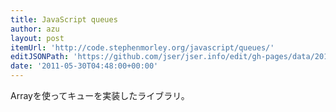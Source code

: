 ```yaml
---
title: JavaScript queues
author: azu
layout: post
itemUrl: 'http://code.stephenmorley.org/javascript/queues/'
editJSONPath: 'https://github.com/jser/jser.info/edit/gh-pages/data/2011/05/index.json'
date: '2011-05-30T04:48:00+00:00'
---
```

Arrayを使ってキューを実装したライブラリ。
